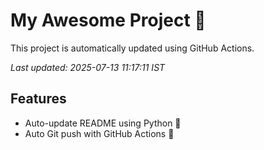 # My Awesome Project 🚀

This project is automatically updated using GitHub Actions.

_Last updated: 2025-07-13 11:17:11 IST_

## Features
- Auto-update README using Python 🐍
- Auto Git push with GitHub Actions 🤖
